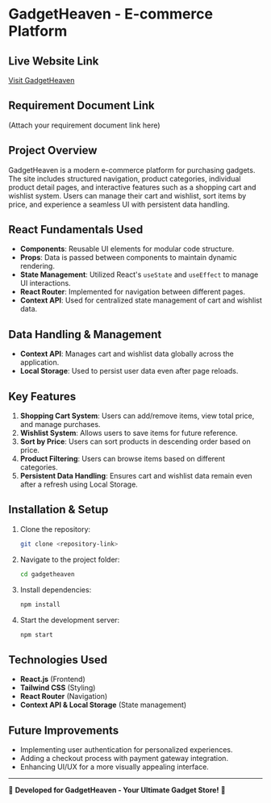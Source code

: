 # GadgetHeaven - E-commerce Platform

## Live Website Link
[Visit GadgetHeaven](https://gadgets-heaven-08.netlify.app/)

## Requirement Document Link
(Attach your requirement document link here)

## Project Overview
GadgetHeaven is a modern e-commerce platform for purchasing gadgets. The site includes structured navigation, product categories, individual product detail pages, and interactive features such as a shopping cart and wishlist system. Users can manage their cart and wishlist, sort items by price, and experience a seamless UI with persistent data handling.

## React Fundamentals Used
- **Components**: Reusable UI elements for modular code structure.
- **Props**: Data is passed between components to maintain dynamic rendering.
- **State Management**: Utilized React's `useState` and `useEffect` to manage UI interactions.
- **React Router**: Implemented for navigation between different pages.
- **Context API**: Used for centralized state management of cart and wishlist data.

## Data Handling & Management
- **Context API**: Manages cart and wishlist data globally across the application.
- **Local Storage**: Used to persist user data even after page reloads.

## Key Features
1. **Shopping Cart System**: Users can add/remove items, view total price, and manage purchases.
2. **Wishlist System**: Allows users to save items for future reference.
3. **Sort by Price**: Users can sort products in descending order based on price.
4. **Product Filtering**: Users can browse items based on different categories.
5. **Persistent Data Handling**: Ensures cart and wishlist data remain even after a refresh using Local Storage.

## Installation & Setup
1. Clone the repository:
   ```sh
   git clone <repository-link>
   ```
2. Navigate to the project folder:
   ```sh
   cd gadgetheaven
   ```
3. Install dependencies:
   ```sh
   npm install
   ```
4. Start the development server:
   ```sh
   npm start
   ```

## Technologies Used
- **React.js** (Frontend)
- **Tailwind CSS** (Styling)
- **React Router** (Navigation)
- **Context API & Local Storage** (State management)

## Future Improvements
- Implementing user authentication for personalized experiences.
- Adding a checkout process with payment gateway integration.
- Enhancing UI/UX for a more visually appealing interface.

---
📌 **Developed for GadgetHeaven - Your Ultimate Gadget Store!** 🚀

